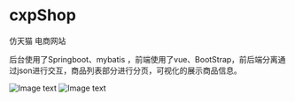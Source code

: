 # cxpShop
仿天猫 电商网站

后台使用了Springboot、mybatis ，前端使用了vue、BootStrap，前后端分离通过json进行交互，商品列表部分进行分页，可视化的展示商品信息。

![Image text](https://github.com/cxp-Git/images/6eb34ebbc62169e8a3da4ef989e1460.jpg)
![Image text](images/6eb34ebbc62169e8a3da4ef989e1460.jpg) 

